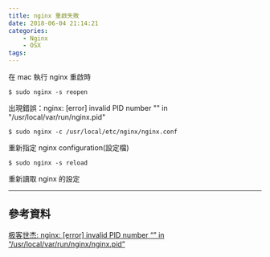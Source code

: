 ```yaml
---
title: nginx 重啟失敗
date: 2018-06-04 21:14:21
categories:
    - Nginx
    - OSX
tags:
---
```


在 mac 執行 nginx 重啟時

```
$ sudo nginx -s reopen
```

出現錯誤：nginx: [error] invalid PID number "" in "/usr/local/var/run/nginx.pid"

```
$ sudo nginx -c /usr/local/etc/nginx/nginx.conf
```

重新指定 nginx configuration(設定檔)

```
$ sudo nginx -s reload
```

重新讀取 nginx 的設定

---

## 參考資料

[极客世杰: nginx: [error] invalid PID number “” in “/usr/local/var/run/nginx/nginx.pid”](https://blog.csdn.net/github_33644920/article/details/51733436)
